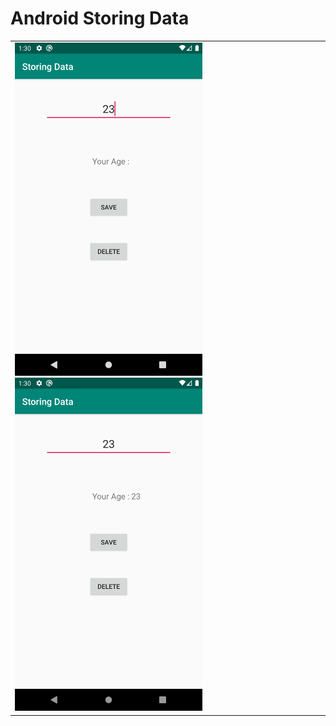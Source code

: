 # Android Storing Data

<table>
  <tr>
    <td>
<img src= "https://github.com/mertkolgu/Android-StoringData/blob/master/app/src/main/res/drawable/ss1.png" width = 300>
<img src= "https://github.com/mertkolgu/Android-StoringData/blob/master/app/src/main/res/drawable/ss2.png" width = 300>
    </td>
   </tr>
</table>
